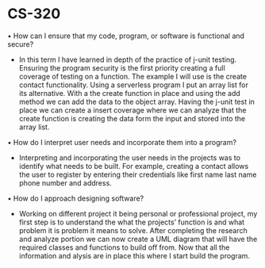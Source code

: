 # CS-320

•	How can I ensure that my code, program, or software is functional and secure?

-  In this term I have learned in depth of the practice of j-unit testing. Ensuring the program security is the first priority creating a full coverage of testing on a function. The example I will use is the create contact functionality. Using a serverless program I put an array list for its alternative. With a the create function in place and using the add method we can add the data to the object array. Having the j-unit test in place we can create a insert coverage where we can analyze that the create function is creating the data form the input and stored into the array list.
 
•	How do I interpret user needs and incorporate them into a program?

- Interpreting and incorporating the user needs in the projects was to identify what needs to be built. For example, creating a contact allows the user to register by entering their credentials like first name last name phone number and address. 

•	How do I approach designing software?

- Working on different project it being personal or professional project, my first step is to understand the what the projects’ function is and what problem it is problem it means to solve. After completing the research and analyze portion we can now create a UML diagram that will have the required classes and functions to build off from. Now that all the information and alysis are in place this where I start build the program.
